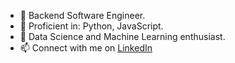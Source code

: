 - 👋 Backend Software Engineer.
- 💼 Proficient in: Python, JavaScript.
- 👀 Data Science and Machine Learning enthusiast.
- 📫 Connect with me on [LinkedIn](https://www.linkedin.com/in/collins-baragbor)

<!---
collinsbaragbor/collinsbaragbor is a ✨ special ✨ repository because its `README.md` (this file) appears on your GitHub profile.
You can click the Preview link to take a look at your changes.
--->
